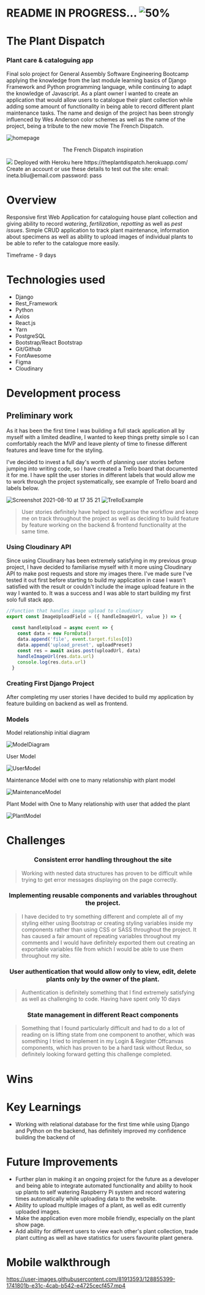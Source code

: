 # README IN PROGRESS... ![50%](https://progress-bar.dev/45) 

# The Plant Dispatch <h3>Plant care & cataloguing app</h3>

Final solo project for General Assembly Software Engineering Bootcamp applying the knowledge from the last module learning basics of Django Framework and Python programming language, while continuing to adapt the  knowledge of Javascript. As a plant owner I wanted to create an application that would allow users to catalogue their plant collection while adding some amount of functionality in being able to record different plant maintenance tasks. The name and design of the project has been strongly influenced by Wes Anderson color schemes as well as the name of the project, being a tribute to the new movie The French Dispatch.
 
  <img src="https://res.cloudinary.com/inetab/image/upload/v1628593336/SEI_Project_4/wor1q5qk78ru0rrqvuih.png" alt="homepage"/>
 <p align="center">The French Dispatch inspiration</p>
  <img src="https://i.guim.co.uk/img/media/e57a3a90158709f50904467f33c2b427be1b0e1e/0_275_2995_1797/master/2995.jpg?width=620&quality=45&auto=format&fit=max&dpr=2&s=1cf8103b720979c1e3e5a131e0ea8921"/>
  Deployed with Heroku here https://theplantdispatch.herokuapp.com/
  Create an account or use these details to test out the site:
  email: ineta.bliu@email.com
  password: pass
  
  

  
 
# Overview
Responsive first Web Application for cataloguing house plant collection and giving ability to record *watering*, *fertilization*, *repotting* as well as *pest issues*. Simple CRUD application to track plant maintenance, information about specimens as well as ability to upload images of individual plants to be able to refer to the catalogue more easily.

Timeframe - 9 days

# Technologies used 
+ Django
+ Rest_Framework
+ Python
+ Axios
+ React.js
+ Yarn
+ PostgreSQL
+ Bootstrap/React Bootstrap
+ Git/Github
+ FontAwesome
+ Figma
+ Cloudinary

# Development process

## Preliminary work
As it has been the first time I was building a full stack application all by myself with a limited deadline, I wanted to keep things pretty simple so I can comfortably reach the MVP and leave plenty of time to finesse different features and leave time for the styling. 

I've decided to invest a full day's worth of planning user stories before jumping into writing code, so I have created a Trello board that documented it for me. I have split the user stories in different labels that would allow me to work through the project systematically, see example of Trello board and labels below. 

![Screenshot 2021-08-10 at 17 35 21](https://user-images.githubusercontent.com/81913593/128898562-4c9571ff-2b7b-4651-921a-8314a8e81488.png)
![TrelloExample](https://user-images.githubusercontent.com/81913593/128899012-ac550af6-c90a-47a9-93df-60aff9f626f1.png)
>User stories definitely have helped to organise the workflow and keep me on track throughout the project as well as deciding to build feature by feature working on the backend & frontend functionality at the same time.

### Using Cloudinary API
Since using Cloudinary has been extremely satisfying in my previous group project, I have decided to familiarise myself with it more using Cloudinary API to make post requests and store my images there. I've made sure I've tested it out first before starting to build my application in case I wasn't satisfied with the result or couldn't include the image upload feature in the way I wanted to. It was a success and I was able to start building my first solo full stack app.


```javascript
//Function that handles image upload to cloudinary
export const ImageUploadField = ({ handleImageUrl, value }) => {
  
  const handleUpload = async event => {
    const data = new FormData()
    data.append('file', event.target.files[0])
    data.append('upload_preset', uploadPreset)
    const res = await axios.post(uploadUrl, data)
    handleImageUrl(res.data.url)
    console.log(res.data.url)
  }
```

### Creating First Django Project
After completing my user stories I have decided to build my application by feature building on backend as well as frontend. 


### Models

Model relationship initial diagram

![ModelDiagram](https://res.cloudinary.com/inetab/image/upload/c_scale,w_600/v1628614750/SEI_Project_4/Readme/ego2dl0czzstuathwxqp.png)

User Model

![UserModel](https://res.cloudinary.com/inetab/image/upload/c_scale,w_600/v1628614773/SEI_Project_4/Readme/hkxogz4mgj1k0osypivp.png)

Maintenance Model with one to many relationship with plant model 

![MaintenanceModel](https://res.cloudinary.com/inetab/image/upload/c_scale,w_600/v1628614743/SEI_Project_4/Readme/edvnf1jwlnd51pc0zbx5.png)

Plant Model with One to Many relationship with user that added the plant

![PlantModel](https://res.cloudinary.com/inetab/image/upload/c_scale,w_600/v1628614756/SEI_Project_4/Readme/ev79lqbmf08r37qew4mu.png)







# Challenges
  <h3 align="center">Consistent error handling throughout the site</h3>
 
> Working with nested data structures has proven to be difficult while trying to get error messages displaying on the page correctly. 

   <h3 align="center">Implementing reusable components and variables throughout the project.</h3>
   
> I have decided to try something different and complete all of my styling either using Bootstrap or creating styling variables inside my components rather than using CSS or SASS throughout the project. It has caused a fair amount of repeating variables throughout my comments and I would have definitely exported them out creating an exportable variables file from which I would be able to use them throughout my site.

  <h3 align="center">User authentication that would allow only to view, edit, delete plants only by the owner of the plant.</h3>
  
 > Authentication is definitely something that I find extremely satisfying as well as challenging to code. Having have spent only 10 days 

 <h3 align="center">State management in different React components</h3>
 
 > Something that I found particularly difficult and had to do a lot of reading on is lifting state from one component to another, which was something I tried to implement in my Login & Register Offcanvas components, which has proven to be a hard task without Redux, so definitely looking forward getting this challenge completed.

# Wins

# Key Learnings
+ Working with relational database for the first time while using Django and Python on the backend, has definitely improved my confidence building the backend of 

# Future Improvements
+ Further plan in making it an ongoing project for the future as a developer and being able to integrate automated functionality and ability to hook up plants to self watering Raspberry Pi system and record watering times automatically while uploading data to the website. 
+ Ability to upload multiple images of a plant, as well as edit currently uploaded images.
+ Make the application even more mobile friendly, especially on the plant show page.
+ Add ability for different users to view each other's plant collection, trade plant cutting as well as have statistics for users favourite plant genera.


# Mobile walkthrough

https://user-images.githubusercontent.com/81913593/128855399-1741801b-e31c-4cab-b542-e4725cecf457.mp4






















